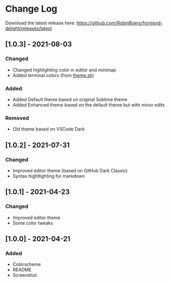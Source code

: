 # Change Log

Download the latest release here: <https://github.com/RobinBoers/frontend-delight/releases/latest>

## [1.0.3] - 2021-08-03
### Changed
- Changed highlighting color in editor and minimap
- Added terminal colors (from [theme.sh](https://github.com/lemnos/theme.sh))

### Added
- Added Default theme based on original Sublime theme
- Added Enhanced theme based on the default theme but with minor edits

### Removed
- Old theme based on VSCode Dark

## [1.0.2] - 2021-07-31
### Changed
- Improved editor theme (based on GitHub Dark Classic)
- Syntax hightlighting for markdown

## [1.0.1] - 2021-04-23
### Changed
- Improved editor theme
- Some color tweaks

## [1.0.0] - 2021-04-21
### Added
- Colorscheme
- README
- Screenshot
